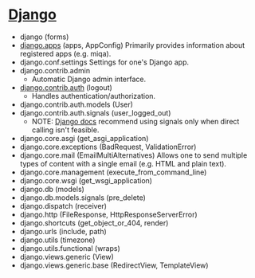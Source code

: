 # [Django](https://www.djangoproject.com/)
- django (forms)
- [django.apps](https://docs.djangoproject.com/en/4.1/ref/applications/) (apps, AppConfig)
    Primarily provides information about registered apps (e.g. miqa).
- django.conf.settings
    Settings for one's Django app.
- django.contrib.admin
    - Automatic Django admin interface.
- [django.contrib.auth](https://docs.djangoproject.com/en/4.1/ref/contrib/auth/) (logout)
    - Handles authentication/authorization.
- django.contrib.auth.models (User)
- django.contrib.auth.signals (user_logged_out)
    - NOTE: [Django docs](https://docs.djangoproject.com/en/4.1/topics/signals/) recommend using signals only when direct calling isn't feasible.
- django.core.asgi (get_asgi_application)
- django.core.exceptions (BadRequest, ValidationError)
- django.core.mail (EmailMultiAlternatives)
    Allows one to send multiple types of content with a single email (e.g. HTML and plain text).
- django.core.management (execute_from_command_line)
- django.core.wsgi (get_wsgi_application)
- django.db (models)
- django.db.models.signals (pre_delete)
- django.dispatch (receiver)
- django.http (FileResponse, HttpResponseServerError)
- django.shortcuts (get_object_or_404, render)
- django.urls (include, path)
- django.utils (timezone)
- django.utils.functional (wraps)
- django.views.generic (View)
- django.views.generic.base (RedirectView, TemplateView)